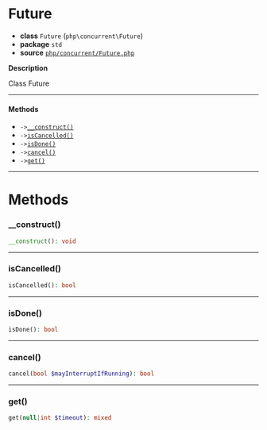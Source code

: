 # Future

- **class** `Future` (`php\concurrent\Future`)
- **package** `std`
- **source** [`php/concurrent/Future.php`](./src/main/resources/JPHP-INF/sdk/php/concurrent/Future.php)

**Description**

Class Future

---

#### Methods

- `->`[`__construct()`](#method-__construct)
- `->`[`isCancelled()`](#method-iscancelled)
- `->`[`isDone()`](#method-isdone)
- `->`[`cancel()`](#method-cancel)
- `->`[`get()`](#method-get)

---
# Methods

<a name="method-__construct"></a>

### __construct()
```php
__construct(): void
```

---

<a name="method-iscancelled"></a>

### isCancelled()
```php
isCancelled(): bool
```

---

<a name="method-isdone"></a>

### isDone()
```php
isDone(): bool
```

---

<a name="method-cancel"></a>

### cancel()
```php
cancel(bool $mayInterruptIfRunning): bool
```

---

<a name="method-get"></a>

### get()
```php
get(null|int $timeout): mixed
```